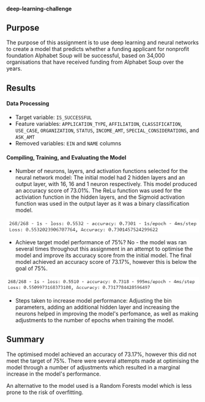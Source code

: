#### deep-learning-challenge

## Purpose
The purpose of this assignment is to use deep learning and neural networks to create a model that predicts whether a funding applicant for nonprofit foundation Alphabet Soup will be successful, based on 34,000 organisations that have received funding from Alphabet Soup over the years.

## Results

#### Data Processing
- Target variable: `IS_SUCCESSFUL`
- Feature variables: `APPLICATION_TYPE`, `AFFILIATION`, `CLASSIFICATION`, `USE_CASE`, `ORGANIZATION`, `STATUS`, `INCOME_AMT`, `SPECIAL_CONSIDERATIONS`, and `ASK_AMT`
- Removed variables: `EIN` and `NAME` columns

#### Compiling, Training, and Evaluating the Model
- Number of neurons, layers, and activation functions selected for the neural network model: 
The initial model had 2 hidden layers and an output layer, with 16, 16 and 1 neuron respectively. This model produced an accuracy score of 73.01%. The ReLu function was used for the activiation function in the hidden layers, and the Sigmoid activation function was used in the output layer as it was a binary classification model.

![Initial Model Evaluation](Images/Model1.png)
- Achieve target model performance of 75%? No - the model was ran several times throughout this assignment in an attempt to optimise the model and improve its accuracy score from the initial model. The final model achieved an accuracy score of 73.17%, however this is below the goal of 75%.

![Final Model Evaluation](Images/Final_model.png)
- Steps taken to increase model performance: Adjusting the bin parameters, adding an additional hidden layer and increasing the neurons helped in improving the model's perfomance, as well as making adjustments to the number of epochs when training the model. 

## Summary
The optimised model achieved an accuracy of 73.17%, however this did not meet the target of 75%. There were several attempts made at optimising the model through a number of adjustments which resulted in a marginal increase in the model's performance. 

An alternative to the model used is a Random Forests model which is less prone to the risk of overfitting. 
